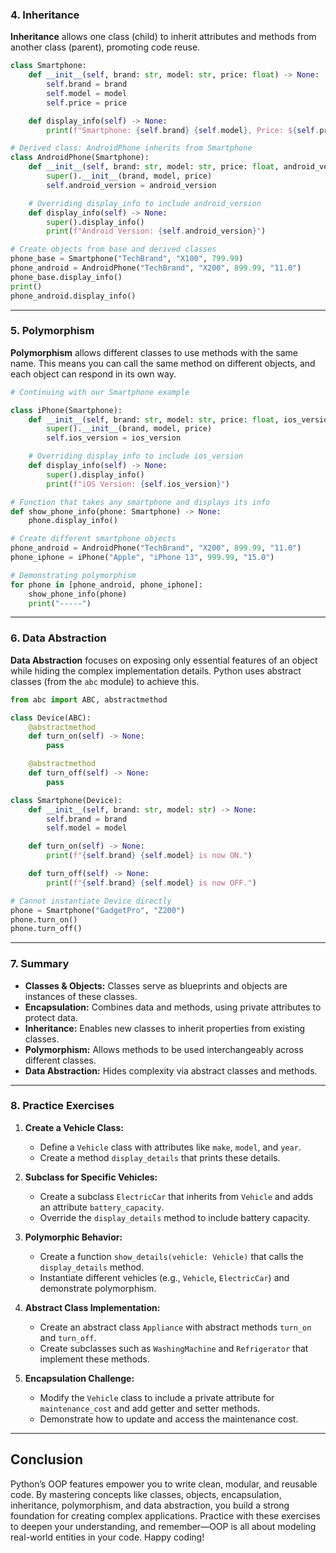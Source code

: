 ### 4. Inheritance

**Inheritance** allows one class (child) to inherit attributes and methods from another class (parent), promoting code reuse.

```python
class Smartphone:
    def __init__(self, brand: str, model: str, price: float) -> None:
        self.brand = brand
        self.model = model
        self.price = price

    def display_info(self) -> None:
        print(f"Smartphone: {self.brand} {self.model}, Price: ${self.price}")

# Derived class: AndroidPhone inherits from Smartphone
class AndroidPhone(Smartphone):
    def __init__(self, brand: str, model: str, price: float, android_version: str) -> None:
        super().__init__(brand, model, price)
        self.android_version = android_version

    # Overriding display_info to include android_version
    def display_info(self) -> None:
        super().display_info()
        print(f"Android Version: {self.android_version}")

# Create objects from base and derived classes
phone_base = Smartphone("TechBrand", "X100", 799.99)
phone_android = AndroidPhone("TechBrand", "X200", 899.99, "11.0")
phone_base.display_info()
print()
phone_android.display_info()
```

---

### 5. Polymorphism

**Polymorphism** allows different classes to use methods with the same name. This means you can call the same method on different objects, and each object can respond in its own way.

```python
# Continuing with our Smartphone example

class iPhone(Smartphone):
    def __init__(self, brand: str, model: str, price: float, ios_version: str) -> None:
        super().__init__(brand, model, price)
        self.ios_version = ios_version

    # Overriding display_info to include ios_version
    def display_info(self) -> None:
        super().display_info()
        print(f"iOS Version: {self.ios_version}")

# Function that takes any smartphone and displays its info
def show_phone_info(phone: Smartphone) -> None:
    phone.display_info()

# Create different smartphone objects
phone_android = AndroidPhone("TechBrand", "X200", 899.99, "11.0")
phone_iphone = iPhone("Apple", "iPhone 13", 999.99, "15.0")

# Demonstrating polymorphism
for phone in [phone_android, phone_iphone]:
    show_phone_info(phone)
    print("-----")
```

---

### 6. Data Abstraction

**Data Abstraction** focuses on exposing only essential features of an object while hiding the complex implementation details. Python uses abstract classes (from the `abc` module) to achieve this.

```python
from abc import ABC, abstractmethod

class Device(ABC):
    @abstractmethod
    def turn_on(self) -> None:
        pass

    @abstractmethod
    def turn_off(self) -> None:
        pass

class Smartphone(Device):
    def __init__(self, brand: str, model: str) -> None:
        self.brand = brand
        self.model = model

    def turn_on(self) -> None:
        print(f"{self.brand} {self.model} is now ON.")

    def turn_off(self) -> None:
        print(f"{self.brand} {self.model} is now OFF.")

# Cannot instantiate Device directly
phone = Smartphone("GadgetPro", "Z200")
phone.turn_on()
phone.turn_off()
```

---

### 7. Summary

- **Classes & Objects:** Classes serve as blueprints and objects are instances of these classes.  
- **Encapsulation:** Combines data and methods, using private attributes to protect data.  
- **Inheritance:** Enables new classes to inherit properties from existing classes.  
- **Polymorphism:** Allows methods to be used interchangeably across different classes.  
- **Data Abstraction:** Hides complexity via abstract classes and methods.

---

### 8. Practice Exercises

1. **Create a Vehicle Class:**  
   - Define a `Vehicle` class with attributes like `make`, `model`, and `year`.  
   - Create a method `display_details` that prints these details.

2. **Subclass for Specific Vehicles:**  
   - Create a subclass `ElectricCar` that inherits from `Vehicle` and adds an attribute `battery_capacity`.  
   - Override the `display_details` method to include battery capacity.

3. **Polymorphic Behavior:**  
   - Create a function `show_details(vehicle: Vehicle)` that calls the `display_details` method.  
   - Instantiate different vehicles (e.g., `Vehicle`, `ElectricCar`) and demonstrate polymorphism.

4. **Abstract Class Implementation:**  
   - Create an abstract class `Appliance` with abstract methods `turn_on` and `turn_off`.  
   - Create subclasses such as `WashingMachine` and `Refrigerator` that implement these methods.

5. **Encapsulation Challenge:**  
   - Modify the `Vehicle` class to include a private attribute for `maintenance_cost` and add getter and setter methods.  
   - Demonstrate how to update and access the maintenance cost.

---

## **Conclusion**

Python’s OOP features empower you to write clean, modular, and reusable code. By mastering concepts like classes, objects, encapsulation, inheritance, polymorphism, and data abstraction, you build a strong foundation for creating complex applications. Practice with these exercises to deepen your understanding, and remember—OOP is all about modeling real-world entities in your code. Happy coding!
